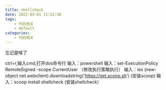 ```yaml
---
title: shellcheck
date: 2022-03-01 11:32:38
tags:
    - 代码相关
    - default
categories: 
    - 代码相关
---
```


忘记是啥了

<!-- more -->


ctrl+r,输入cmd,打开dos命令行
输入：powershell
输入：set-ExecutionPolicy RemoteSigned -scope CurrentUser  （修改执行策略执行）
输入：iex (new-object net.webclient).downloadstring('<https://get.scoop.sh>')   (安装scoop)
输入：scoop install shellcheck (安装shellcheck）

